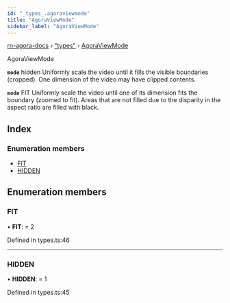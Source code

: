 ```yaml
---
id: "_types_.agoraviewmode"
title: "AgoraViewMode"
sidebar_label: "AgoraViewMode"
---
```


[rn-agora-docs](../globals.md) › ["types"](../modules/_types_.md) › [AgoraViewMode](_types_.agoraviewmode.md)

AgoraViewMode

**`mode`** hidden Uniformly scale the video until it fills the visible boundaries (cropped). One dimension of the video may have clipped contents.

**`mode`** FIT Uniformly scale the video until one of its dimension fits the boundary (zoomed to fit). Areas that are not filled due to the disparity in the aspect ratio are filled with black.

## Index

### Enumeration members

* [FIT](_types_.agoraviewmode.md#fit)
* [HIDDEN](_types_.agoraviewmode.md#hidden)

## Enumeration members

###  FIT

• **FIT**: = 2

Defined in types.ts:46

___

###  HIDDEN

• **HIDDEN**: = 1

Defined in types.ts:45
